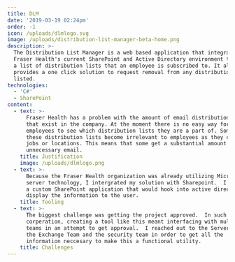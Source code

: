 ```yaml
---
title: DLM
date: '2019-03-19 02:24pm'
order: -1
icon: /uploads/dlmlogo.svg
image: /uploads/distribution-list-manager-beta-home.png
description: >-
  The Distribution List Manager is a web based application that integrates with
  Fraser Health's current SharePoint and Active Directory environment to display
  a list of distribution lists that an employee is subscribed to. It also
  provides a one click solution to request removal from any distribution list
  listed.
technologies:
  - 'C#'
  - SharePoint
content:
  - text: >-
      Fraser Health has a problem with the amount of email distribution lists
      that exist in the company. At the moment there is no easy way for
      employees to see which distribution lists they are a part of. Some of
      these distribution lists become irrelevant to employees as they change
      jobs or locations. This means that some get a substantial amount of
      unnecessary email.
    title: Justification
    image: /uploads/dlmlogo.png
  - text: >-
      Because the Fraser Health organization was already utilizing Microsoft
      server technology, I intergrated my solution with Sharepoint.  I developed
      a custom SharePoint application that would hook into active directory and
      display the information to the user.
    title: Tooling
  - text: >-
      The biggest challenge was getting the project approved.  In such a large
      corperation, creating a tool like this meant interfacing with multiple
      teams in an attempt to get approval.  I reached out to the Server Team,
      the Exchange Team and the security team in order to get all the
      information neccesary to make this a functional utility.
    title: Challenges
---
```


